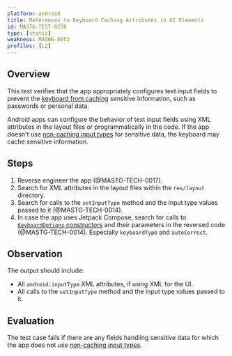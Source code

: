 ```yaml
---
platform: android
title: References to Keyboard Caching Attributes in UI Elements
id: MASTG-TEST-0258
type: [static]
weakness: MASWE-0053
profiles: [L2]
---
```

## Overview

This test verifies that the app appropriately configures text input fields to prevent the [keyboard from caching](../../../Document/0x05d-Testing-Data-Storage.md#keyboard-cache) sensitive information, such as passwords or personal data.

Android apps can configure the behavior of text input fields using XML attributes in the layout files or programmatically in the code. If the app doesn't use [non-caching input types](../../../Document/0x05d-Testing-Data-Storage.md#non-caching-input-types) for sensitive data, the keyboard may cache sensitive information.

## Steps

1. Reverse engineer the app (@MASTG-TECH-0017).
2. Search for XML attributes in the layout files within the `res/layout` directory.
3. Search for calls to the `setInputType` method and the input type values passed to it (@MASTG-TECH-0014).
4. In case the app uses Jetpack Compose, search for calls to [`KeyboardOptions` constructors](https://developer.android.com/reference/kotlin/androidx/compose/foundation/text/KeyboardOptions#public-constructors_1) and their parameters in the reversed code (@MASTG-TECH-0014). Especially `keyboardType` and `autoCorrect`.

## Observation

The output should include:

- All `android:inputType` XML attributes, if using XML for the UI.
- All calls to the `setInputType` method and the input type values passed to it.

## Evaluation

The test case fails if there are any fields handling sensitive data for which the app does not use [non-caching input types](../../../Document/0x05d-Testing-Data-Storage.md#keyboard-cache).
